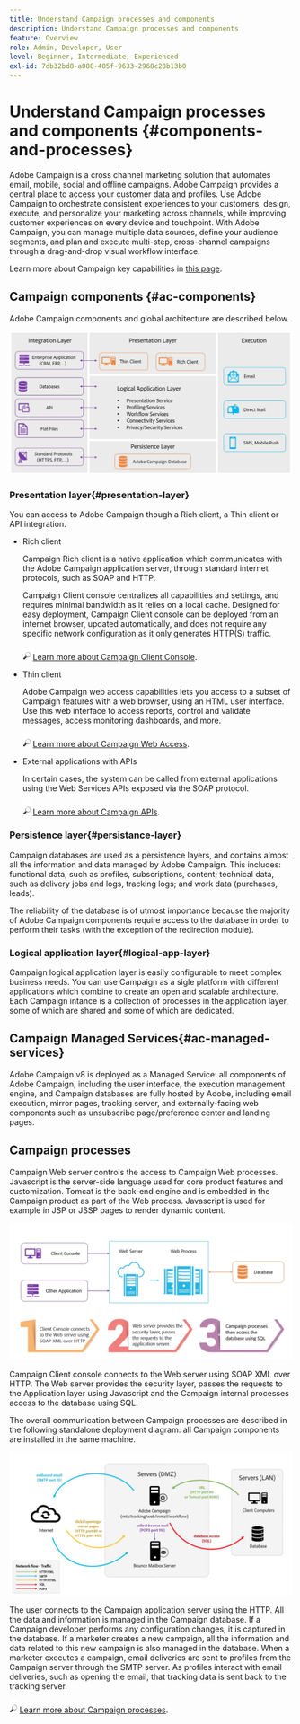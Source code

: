 ```yaml
---
title: Understand Campaign processes and components
description: Understand Campaign processes and components
feature: Overview
role: Admin, Developer, User
level: Beginner, Intermediate, Experienced
exl-id: 7db32bd8-a088-405f-9633-2968c28b13b0
---
```

# Understand Campaign processes and components {#components-and-processes}

Adobe Campaign is a cross channel marketing solution that automates email, mobile, social and offline campaigns. Adobe Campaign provides a central place to access your customer data and profiles. Use Adobe Campaign to orchestrate consistent experiences to your customers, design, execute, and personalize your marketing across channels, while improving customer experiences on every device and touchpoint. With Adobe Campaign, you can manage multiple data sources, define your audience segments, and plan and execute multi-step, cross-channel campaigns through a drag-and-drop visual workflow interface.

Learn more about Campaign key capabilities in [this page](../start/get-started.md).

## Campaign components {#ac-components}

Adobe Campaign components and global architecture are described below. 

![](assets/ac-components.png) 

### Presentation layer{#presentation-layer}

You can access to Adobe Campaign though a Rich client, a Thin client or API integration.

* Rich client

    Campaign Rich client is a native application which communicates with the Adobe Campaign application server, through standard internet protocols, such as SOAP and HTTP.
    
    Campaign Client console centralizes all capabilities and settings, and requires minimal bandwidth as it relies on a local cache. Designed for easy deployment, Campaign Client console can be deployed from an internet browser, updated automatically, and does not require any specific network configuration as it only generates HTTP(S) traffic. 
    
    ![](../assets/do-not-localize/glass.png) [Learn more about Campaign Client Console](../start/connect.md).

* Thin client
    
    Adobe Campaign web access capabilities lets you access to a subset of Campaign features with a web browser, using an HTML user interface. Use this web interface to access reports, control and validate messages, access monitoring dashboards, and more.

    ![](../assets/do-not-localize/glass.png) [Learn more about Campaign Web Access](../start/connect.md).

* External applications with APIs
    
    In certain cases, the system can be called from external applications using the Web Services APIs exposed via the SOAP protocol.

    ![](../assets/do-not-localize/glass.png) [Learn more about Campaign APIs](../dev/api.md).

### Persistence layer{#persistance-layer}

Campaign databases are used as a persistence layers, and contains almost all the information and data managed by Adobe Campaign. This includes: functional data, such as profiles, subscriptions, content; technical data, such as delivery jobs and logs, tracking logs; and work data (purchases, leads).

The reliability of the database is of utmost importance because the majority of Adobe Campaign components require access to the database in order to perform their tasks (with the exception of the redirection module).

### Logical application layer{#logical-app-layer}

Campaign logical application layer is easily configurable to meet complex business needs. You can use Campaign as a sigle platform with different applications which combine to create an open and scalable architecture. Each Campaign intance is a collection of processes in the application layer, some of which are shared and some of which are dedicated.

## Campaign Managed Services{#ac-managed-services}

Adobe Campaign v8 is deployed as a Managed Service: all components of Adobe Campaign, including the user interface, the execution management engine, and Campaign databases are fully hosted by Adobe, including email execution, mirror pages, tracking server, and externally-facing web components such as unsubscribe page/preference center and landing pages.

## Campaign processes

Campaign Web server controls the access to Campaign Web processes. Javascript is the server-side language used for core product features and customization. Tomcat is the back-end engine and is embedded in the Campaign product as part of the Web process. Javascript is used for example in JSP or JSSP pages to render dynamic content.

![](assets/ac-processes.png) 

Campaign Client console connects to the Web server using SOAP XML over HTTP. The Web server provides the security layer, passes the requests to the Application layer using Javascript and the Campaign internal processes access to the database using SQL.

The overall communication between Campaign processes are described in the following standalone deployment diagram: all Campaign components are installed in the same machine.

![](assets/ac-standalone.png) 

The user connects to the Campaign application server using the HTTP. All the data and information is managed in the Campaign database. If a Campaign developer performs any configuration changes, it is captured in the database. If a marketer creates a new campaign, all the information and data related to this new campaign is also managed in the database. When a marketer executes a campaign, email deliveries are sent to profiles from the Campaign server through the SMTP server. As profiles interact with email deliveries, such as opening the email, that tracking data is sent back to the tracking server.

![](../assets/do-not-localize/glass.png) [Learn more about Campaign processes](../architecture/general-architecture.md#dev-env).
